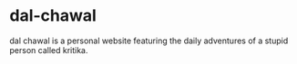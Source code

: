 # dal-chawal
dal chawal is a personal website featuring the daily adventures of a stupid person called kritika.
